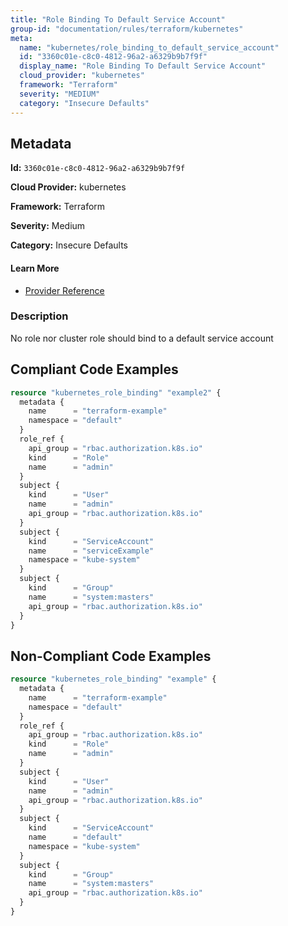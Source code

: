 ```yaml
---
title: "Role Binding To Default Service Account"
group-id: "documentation/rules/terraform/kubernetes"
meta:
  name: "kubernetes/role_binding_to_default_service_account"
  id: "3360c01e-c8c0-4812-96a2-a6329b9b7f9f"
  display_name: "Role Binding To Default Service Account"
  cloud_provider: "kubernetes"
  framework: "Terraform"
  severity: "MEDIUM"
  category: "Insecure Defaults"
---
```

## Metadata

**Id:** `3360c01e-c8c0-4812-96a2-a6329b9b7f9f`

**Cloud Provider:** kubernetes

**Framework:** Terraform

**Severity:** Medium

**Category:** Insecure Defaults

#### Learn More

 - [Provider Reference](https://registry.terraform.io/providers/hashicorp/kubernetes/latest/docs/resources/role_binding#subject)

### Description

 No role nor cluster role should bind to a default service account


## Compliant Code Examples
```terraform
resource "kubernetes_role_binding" "example2" {
  metadata {
    name      = "terraform-example"
    namespace = "default"
  }
  role_ref {
    api_group = "rbac.authorization.k8s.io"
    kind      = "Role"
    name      = "admin"
  }
  subject {
    kind      = "User"
    name      = "admin"
    api_group = "rbac.authorization.k8s.io"
  }
  subject {
    kind      = "ServiceAccount"
    name      = "serviceExample"
    namespace = "kube-system"
  }
  subject {
    kind      = "Group"
    name      = "system:masters"
    api_group = "rbac.authorization.k8s.io"
  }
}

```
## Non-Compliant Code Examples
```terraform
resource "kubernetes_role_binding" "example" {
  metadata {
    name      = "terraform-example"
    namespace = "default"
  }
  role_ref {
    api_group = "rbac.authorization.k8s.io"
    kind      = "Role"
    name      = "admin"
  }
  subject {
    kind      = "User"
    name      = "admin"
    api_group = "rbac.authorization.k8s.io"
  }
  subject {
    kind      = "ServiceAccount"
    name      = "default"
    namespace = "kube-system"
  }
  subject {
    kind      = "Group"
    name      = "system:masters"
    api_group = "rbac.authorization.k8s.io"
  }
}

```